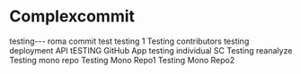 # Complexcommit
testing---
roma commit test
testing 1
Testing contributors
testing deployment API
tESTING GitHub App
testing individual SC
Testing reanalyze
Testing mono repo
Testing Mono Repo1
Testing Mono Repo2

